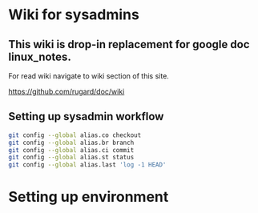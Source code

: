 # Wiki for sysadmins

## This wiki is drop-in replacement for google doc linux_notes.

For read wiki navigate to wiki section of this site.

https://github.com/rugard/doc/wiki

## Setting up sysadmin workflow

```bash
git config --global alias.co checkout
git config --global alias.br branch
git config --global alias.ci commit
git config --global alias.st status
git config --global alias.last 'log -1 HEAD'
```
# Setting up environment

```
```

